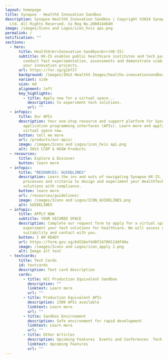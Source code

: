 ```yaml
---
layout: homepage
title: Synapxe - HealthX Innovation Sandbox
description: Synapxe HealthX Innovation Sandbox | Copyright ©2024 Synapxe Pte
  Ltd. All Rights Reserved. Co Reg No.200814464H
image: /images/Icons and Logos/icon_hxis api.png
permalink: /
notification: ""
sections:
  - hero:
      title: HealthX<br>Innovation Sandbox<br>(HX-IS)
      subtitle: HX-IS enables public healthcare institutes and tech partners to
        conduct fast experimentation, assessments and demonstrate viability of
        your innovation projects.
      url: https://for.sg/gibf27
      background: /images/IHiS HealthX Images/healthx-innovationsandbox-mainbanner 30.png
      variant: side
      size: md
      alignment: left
      key_highlights:
        - title: Apply now for a virtual space...
          description: to experiment tech solutions.
          url: ""
  - infopic:
      title: Our APIs
      description: Your one-stop resource and support platform for Synapxe managed
        application programming interfaces (APIs). Learn more and apply for a
        virtual space now.
      button: tell me more
      url: /products/our-apis/
      image: /images/Icons and Logos/icon_hxis api.png
      alt: IHiS CCDP & HSGW Products
  - resources:
      title: Explore & Discover
      button: learn more
  - infopic:
      title: "RESOURCES: GUIDELINES"
      description: Learn the ins and outs of navigating Synapxe HX-IS. Understand the
        processes and criteria to design and experiment your HealthTech
        solutions with compliance.
      button: learn more
      url: /resources/guidelines/
      image: /images/Icons and Logos/ICON_GUIDELINES.png
      alt: GUIDELINES
  - infopic:
      title: APPLY NOW
      subtitle: YOUR SECURED SPACE
      description: Complete our request form to apply for a virtual space to
        experiment your tech solutions for healthcare. We will assess your
        suitability and contact with you.
      button: I AM READY
      url: https://form.gov.sg/6451bef4d0f2470011ddf40a
      image: /images/Icons and Logos/icon_apply 2.png
      alt: Image alt text
  - textcards:
      title: Text Cards
      id: textcards
      description: Text card description
      cards:
        - title: HCC Production Equivalent Sandbox
          description: ""
          linktext: Learn more
          url: ""
        - title: Production Equivalent APIs
          description: 2300 APIs available
          linktext: Learn more
          url: ""
        - title: Sandbox Environment
          description: Safe environment for rapid development
          linktext: Learn more
          url: ""
        - title: Other Articles
          description: Upcoming Features  Events and Conferences  Tech Stack
          linktext: Upcoming Features
          url: ""
---
```

